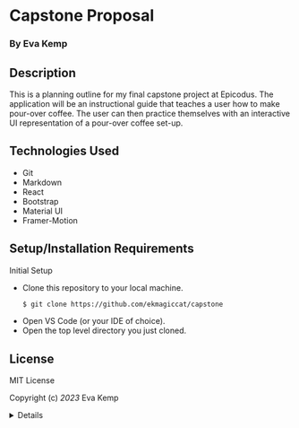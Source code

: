 # Capstone Proposal

### By Eva Kemp

## Description

This is a planning outline for my final capstone project at Epicodus.
The application will be an instructional guide that teaches a user how to make pour-over coffee. The user can then practice themselves with an interactive UI representation of a pour-over coffee set-up.

## Technologies Used

- Git
- Markdown
- React
- Bootstrap
- Material UI
- Framer-Motion

## **Setup/Installation Requirements**

Initial Setup

- Clone this repository to your local machine.
  ```bash
  $ git clone https://github.com/ekmagiccat/capstone
  ```
- Open VS Code (or your IDE of choice).
- Open the top level directory you just cloned.

## License

MIT License

Copyright (c) _2023_ Eva Kemp

<details>
Permission is hereby granted, free of charge, to any person obtaining a copy
of this software and associated documentation files (the "Software"), to deal
in the Software without restriction, including without limitation the rights
to use, copy, modify, merge, publish, distribute, sublicense, and/or sell
copies of the Software, and to permit persons to whom the Software is
furnished to do so, subject to the following conditions:

The above copyright notice and this permission notice shall be included in all
copies or substantial portions of the Software.

THE SOFTWARE IS PROVIDED "AS IS", WITHOUT WARRANTY OF ANY KIND, EXPRESS OR
IMPLIED, INCLUDING BUT NOT LIMITED TO THE WARRANTIES OF MERCHANTABILITY,
FITNESS FOR A PARTICULAR PURPOSE AND NONINFRINGEMENT. IN NO EVENT SHALL THE
AUTHORS OR COPYRIGHT HOLDERS BE LIABLE FOR ANY CLAIM, DAMAGES OR OTHER
LIABILITY, WHETHER IN AN ACTION OF CONTRACT, TORT OR OTHERWISE, ARISING FROM,
OUT OF OR IN CONNECTION WITH THE SOFTWARE OR THE USE OR OTHER DEALINGS IN THE
SOFTWARE.

</details>
